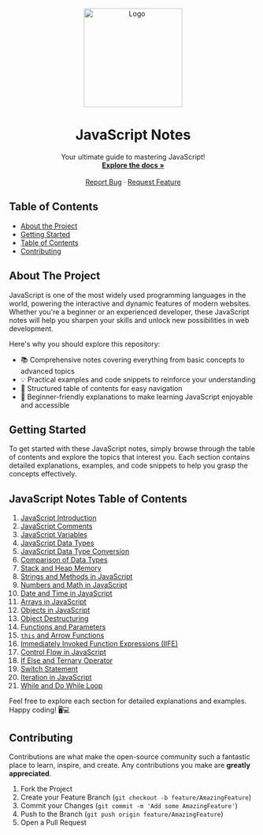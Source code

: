 <!-- PROJECT LOGO -->
<br />
<p align="center">
  <a href="https://github.com/vibhuthakur9911/javascript_notes">
    <img src="https://raw.githubusercontent.com/vibhuthakur9911/javascript_notes/main/assets/javascript_logo.png" alt="Logo" width="200" height="200">
  </a>

  <h1 align="center">JavaScript Notes</h1>

  <p align="center">
    Your ultimate guide to mastering JavaScript!
    <br />
    <a href="https://github.com/vibhuthakur9911/javascript_notes"><strong>Explore the docs »</strong></a>
    <br />
    <br />
    <a href="https://github.com/vibhuthakur9911/javascript_notes/issues">Report Bug</a>
    ·
    <a href="https://github.com/vibhuthakur9911/javascript_notes/issues">Request Feature</a>
  </p>
</p>

<!-- TABLE OF CONTENTS -->
## Table of Contents

- [About the Project](#about-the-project)
- [Getting Started](#getting-started)
- [Table of Contents](#table-of-contents)
- [Contributing](#contributing)
<!-- ABOUT THE PROJECT -->
## About The Project

JavaScript is one of the most widely used programming languages in the world, powering the interactive and dynamic features of modern websites. Whether you're a beginner or an experienced developer, these JavaScript notes will help you sharpen your skills and unlock new possibilities in web development.

Here's why you should explore this repository:
* 📚 Comprehensive notes covering everything from basic concepts to advanced topics
* 💡 Practical examples and code snippets to reinforce your understanding
* 🌟 Structured table of contents for easy navigation
* 🚀 Beginner-friendly explanations to make learning JavaScript enjoyable and accessible



<!-- GETTING STARTED -->
## Getting Started

To get started with these JavaScript notes, simply browse through the table of contents and explore the topics that interest you. Each section contains detailed explanations, examples, and code snippets to help you grasp the concepts effectively.


<!-- JAVASCRIPT NOTES TABLE OF CONTENTS -->
## JavaScript Notes Table of Contents

1. [JavaScript Introduction](https://github.com/vibhuthakur9911/javascript_notes/00_javascript_introduction.js)
2. [JavaScript Comments](https://github.com/vibhuthakur9911/javascript_notes/01_javascrpt_comments.js)
3. [JavaScript Variables](https://github.com/vibhuthakur9911/javascript_notes/02_javascript_variables.js)
4. [JavaScript Data Types](https://github.com/vibhuthakur9911/javascript_notes/03_javascript_datatypes.js)
5. [JavaScript Data Type Conversion](https://github.com/vibhuthakur9911/javascript_notes/04_javascript_datatype_conversion.js)
6. [Comparison of Data Types](https://github.com/vibhuthakur9911/javascript_notes/05_comparision_of_DataTypes_in_JS.js)
7. [Stack and Heap Memory](https://github.com/vibhuthakur9911/javascript_notes/06_stack_and_heap_memory.js)
8. [Strings and Methods in JavaScript](https://github.com/vibhuthakur9911/javascript_notes/07_strings_and_method_in_Js.js)
9. [Numbers and Math in JavaScript](https://github.com/vibhuthakur9911/javascript_notes/08_numbers_and_maths_in_js.js)
10. [Date and Time in JavaScript](https://github.com/vibhuthakur9911/javascript_notes/09_date_and_time_in_Js.js)
11. [Arrays in JavaScript](https://github.com/vibhuthakur9911/javascript_notes/10_Array_in_Js.js)
12. [Objects in JavaScript](https://github.com/vibhuthakur9911/javascript_notes/11_objects_in_js.js)
13. [Object Destructuring](https://github.com/vibhuthakur9911/javascript_notes/12_object_deStructure_in_Js.js)
14. [Functions and Parameters](https://github.com/vibhuthakur9911/javascript_notes/13_function_and_parameters_in_Js.js)
15. [`this` and Arrow Functions](https://github.com/vibhuthakur9911/javascript_notes/14_this_and_arrow_function_in_Js.js)
16. [Immediately Invoked Function Expressions (IIFE)](https://github.com/vibhuthakur9911/javascript_notes/15_IIFE_in%20_Js.js)
17. [Control Flow in JavaScript](https://github.com/vibhuthakur9911/javascript_notes/16_control_flow_in_Js.js)
18. [If Else and Ternary Operator](https://github.com/vibhuthakur9911/javascript_notes/17_if_else_and_ternary_operator_in_Js.js)
19. [Switch Statement](https://github.com/vibhuthakur9911/javascript_notes/18_switch_statement_in_Js.js)
20. [Iteration in JavaScript](https://github.com/vibhuthakur9911/javascript_notes/19_iteration_in_Js.js)
21. [While and Do While Loop](https://github.com/vibhuthakur9911/javascript_notes/20_while_and_do_while_loop_in_Js.js)

Feel free to explore each section for detailed explanations and examples. Happy coding! 🖥️💻



<!-- CONTRIBUTING -->
## Contributing

Contributions are what make the open-source community such a fantastic place to learn, inspire, and create. Any contributions you make are **greatly appreciated**.

1. Fork the Project
2. Create your Feature Branch (`git checkout -b feature/AmazingFeature`)
3. Commit your Changes (`git commit -m 'Add some AmazingFeature'`)
4. Push to the Branch (`git push origin feature/AmazingFeature`)
5. Open a Pull Request
